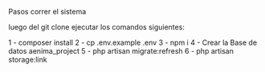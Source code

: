 Pasos correr el sistema

luego del git clone ejecutar los comandos siguientes:

 1 - composer install
 2 - cp .env.example .env
 3 - npm i
 4 - Crear la Base de datos aenima_project
 5 - php artisan migrate:refresh
 6 - php artisan storage:link
